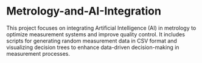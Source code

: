 # Metrology-and-AI-Integration
This project focuses on integrating Artificial Intelligence (AI) in metrology to optimize measurement systems and improve quality control. It includes scripts for generating random measurement data in CSV format and visualizing decision trees to enhance data-driven decision-making in measurement processes.
